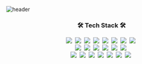 ![header](https://capsule-render.vercel.app/api?type=slice&color=auto&height=200&section=header&text=ChanHeeㅤHan&fontSize=75)


<h3 align="center">🛠 Tech Stack 🛠</h3>

<p align="center">
  <img src="https://img.shields.io/badge/Python-3766AB?style=flat-square&logo=Python&logoColor=white"/></a>&nbsp 
  <img src="https://img.shields.io/badge/C++-00599C?style=flat-square&logo=C%2B%2B&logoColor=white"/></a>&nbsp 
  <img src="https://img.shields.io/badge/C-A8B9CC?style=flat-square&logo=C&logoColor=white"/></a>&nbsp 
  <img src="https://img.shields.io/badge/JavaScript-F7DF1E?style=flat-square&logo=JavaScript&logoColor=white"/></a>&nbsp
  <img src="https://img.shields.io/badge/Rasberry Pi-C51A4A?style=flat-square&logo=Raspberry-Pi&logoColor=white"/></a>&nbsp
  <img src="https://img.shields.io/badge/JAVA-007396?style=flat-square&logo=JAVA&logoColor=white"/></a>&nbsp
  <img src="https://img.shields.io/badge/Docker-2496ED?style=flat-square&logo=Docker&logoColor=white"/></a>&nbsp
  <img src="https://img.shields.io/badge/Linux-FCC624?style=flat-square&logo=Linux&logoColor=white"/></a>&nbsp
  <br>
  <img src="https://img.shields.io/badge/Cloudflare-F38020?style=flat-square&logo=Cloudflare&logoColor=white"/></a>&nbsp 
  <img src="https://img.shields.io/badge/Amazon Web Services-FF9900?style=flat-square&logo=amazon-aws&logoColor=white"/></a>&nbsp 
  <img src="https://img.shields.io/badge/Google Cloud Platform-4285F4?style=flat-square&logo=google-cloud&logoColor=white"/></a>&nbsp
  <img src="https://img.shields.io/badge/Node.js-339933?style=flat-square&logo=Node.js&logoColor=white"/></a>&nbsp
  <img src="https://img.shields.io/badge/WebRTC-333333?style=flat-square&logo=WebRTC&logoColor=white"/></a>&nbsp
  <img src="https://img.shields.io/badge/NGINX-269539?style=flat-square&logo=NGINX&logoColor=white"/></a>&nbsp 
    <br>
  <img src="https://img.shields.io/badge/VMware-607078?style=flat-square&logo=VMware&logoColor=white"/></a>&nbsp 
  <img src="https://img.shields.io/badge/Jitsi-97979A?style=flat-square&logo=Jitsi&logoColor=white"/></a>&nbsp 
  <img src="https://img.shields.io/badge/React-61DAFB?style=flat-square&logo=React&logoColor=white"/></a>&nbsp 
  <img src="https://img.shields.io/badge/Apache CloudStack-2AA5DC?style=flat-square&logo=Apache-CloudStack&logoColor=white"/></a>&nbsp 
  <img src="https://img.shields.io/badge/Firebase-FFCA28?style=flat-square&logo=Firebase&logoColor=white"/></a>&nbsp 
  <img src="https://img.shields.io/badge/HTML5-E34F26?style=flat-square&logo=HTML5&logoColor=white"/></a>&nbsp 
  <img src="https://img.shields.io/badge/CSS3-1572B6?style=flat-square&logo=CSS3&logoColor=white"/></a>&nbsp 
 
</p>
